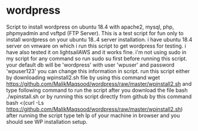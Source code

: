 # wordpress
Script to install wordpress on ubuntu 18.4 with apache2, mysql, php, phpmyadmin and vsftpd (FTP Server).
This is a test script for fun only to install wordpress on your ubuntu 18..4 server installation.
i have ubuntu 18.4 server on vmware on which i run this script to get wordpress for testing.
i have also tested it on lightsailAWS and it works fine.
i'm not using sudo in my script for any command so run
sudo su
first before running this script.
your default db will be 'wordpress' with user 'wpuser' and password 'wpuser123'
you can change this information in script.
run this script either by downloading wpinstall2.sh file by using this command
wget https://github.com/MalikMaqsood/wordpress/raw/master/wpinstall2.sh
and type following command to run the script after you download the file
bash ./wpinstall.sh
or by running this script directly from github by this command
bash <(curl -Ls https://github.com/MalikMaqsood/wordpress/raw/master/wpinstall2.sh)
after running the script type teh Ip of your machine in browser and you should see WP installation setup.
